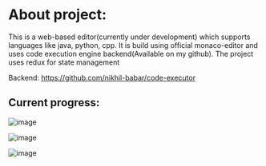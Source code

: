 # About project:

This is a web-based editor(currently under development) which supports languages like java, python, cpp. It is build using official monaco-editor and uses code execution engine backend(Available on my github). The project uses redux for state management

Backend: https://github.com/nikhil-babar/code-executor

## Current progress:

![image](https://user-images.githubusercontent.com/115392530/236639311-8dfae988-77e6-4aa7-ab9a-a1a4e4a8de9f.png)

![image](https://user-images.githubusercontent.com/115392530/236639392-6911db5c-ce1d-4b0c-8857-1ca074cdc5a0.png)

![image](https://user-images.githubusercontent.com/115392530/236639458-44ee3088-1ce0-488d-a48a-fbcfdc08992e.png)

